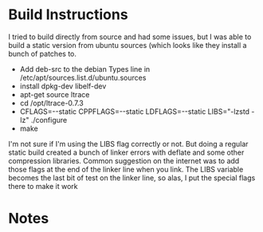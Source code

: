 # Build Instructions

I tried to build directly from source and had some issues, but I was able to
build a static version from ubuntu sources (which looks like they install a
bunch of patches to.

* Add deb-src to the debian Types line in /etc/apt/sources.list.d/ubuntu.sources 
* install dpkg-dev libelf-dev
* apt-get source ltrace
* cd /opt/ltrace-0.7.3
* CFLAGS=--static CPPFLAGS=--static LDFLAGS=--static LIBS="-lzstd -lz" ./configure
* make

I'm not sure if I'm using the LIBS flag correctly or not.  But doing a regular
static build created a bunch of linker errors with deflate and some other
compression libraries.  Common suggestion on the internet was to add those flags
at the end of the linker line when you link.  The LIBS variable becomes the last
bit of test on the linker line, so alas, I put the special flags there to make
it work

# Notes

